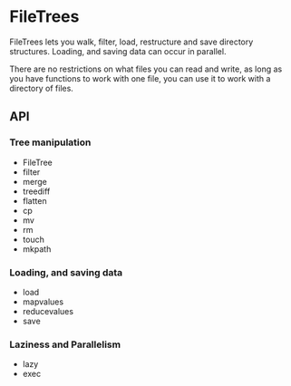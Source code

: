 # FileTrees

FileTrees lets you walk, filter, load, restructure and save directory structures. Loading, and saving data can occur in parallel.

There are no restrictions on what files you can read and write, as long as you have functions to work with one file, you can use it to work with a directory of files.

## API

### Tree manipulation

- FileTree
- filter
- merge
- treediff
- flatten
- cp
- mv
- rm
- touch
- mkpath

### Loading, and saving data

- load
- mapvalues
- reducevalues
- save

### Laziness and Parallelism

- lazy
- exec
